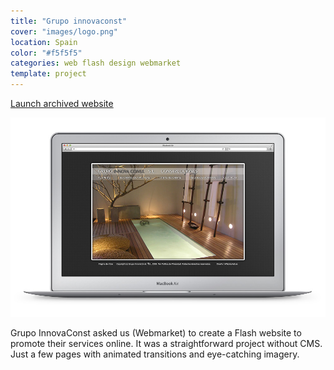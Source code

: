 ```yaml
---
title: "Grupo innovaconst"
cover: "images/logo.png"
location: Spain
color: "#f5f5f5"
categories: web flash design webmarket
template: project
---
```


<p class="align-center">
<a class="btn" href="http://work.joanmira.com/webs/innovaconst" target="_blank">Launch archived website</a>
</p>

![](./images/1.jpg)

Grupo InnovaConst asked us (Webmarket) to create a Flash website to promote their services online. It was a straightforward project without CMS. Just a few pages with animated transitions and eye-catching imagery.
